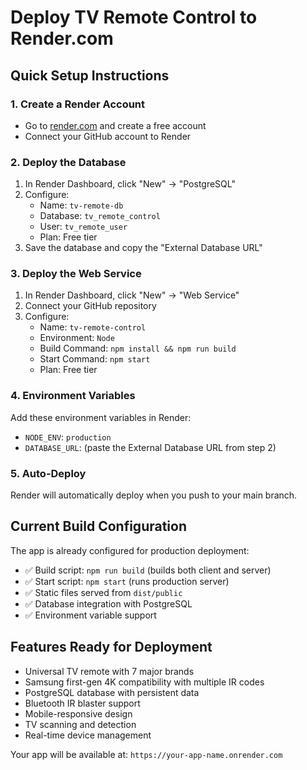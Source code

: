 # Deploy TV Remote Control to Render.com

## Quick Setup Instructions

### 1. Create a Render Account
- Go to [render.com](https://render.com) and create a free account
- Connect your GitHub account to Render

### 2. Deploy the Database
1. In Render Dashboard, click "New" → "PostgreSQL"
2. Configure:
   - Name: `tv-remote-db`
   - Database: `tv_remote_control`
   - User: `tv_remote_user`
   - Plan: Free tier
3. Save the database and copy the "External Database URL"

### 3. Deploy the Web Service
1. In Render Dashboard, click "New" → "Web Service"
2. Connect your GitHub repository
3. Configure:
   - Name: `tv-remote-control`
   - Environment: `Node`
   - Build Command: `npm install && npm run build`
   - Start Command: `npm start`
   - Plan: Free tier

### 4. Environment Variables
Add these environment variables in Render:
- `NODE_ENV`: `production`
- `DATABASE_URL`: (paste the External Database URL from step 2)

### 5. Auto-Deploy
Render will automatically deploy when you push to your main branch.

## Current Build Configuration
The app is already configured for production deployment:
- ✅ Build script: `npm run build` (builds both client and server)
- ✅ Start script: `npm start` (runs production server)
- ✅ Static files served from `dist/public`
- ✅ Database integration with PostgreSQL
- ✅ Environment variable support

## Features Ready for Deployment
- Universal TV remote with 7 major brands
- Samsung first-gen 4K compatibility with multiple IR codes
- PostgreSQL database with persistent data
- Bluetooth IR blaster support
- Mobile-responsive design
- TV scanning and detection
- Real-time device management

Your app will be available at: `https://your-app-name.onrender.com`
